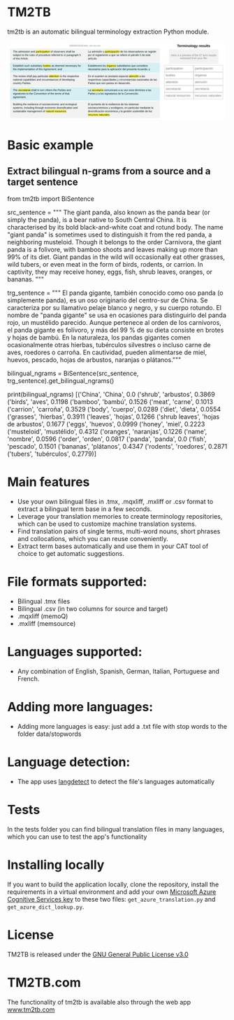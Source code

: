 # TM2TB
tm2tb is an automatic bilingual terminology extraction Python module.

![](https://github.com/luismond/tm2tb/blob/main/static/tm2tb_example_en_es.png?raw=true)

# Basic example

## Extract bilingual n-grams from a source and a target sentence

  from tm2tb import BiSentence

  src_sentence = """ The giant panda, also known as the panda bear (or simply the panda), is a bear native to South Central China. It is characterised by its bold black-and-white coat and rotund body. The name "giant panda" is sometimes used to distinguish it from the red panda, a neighboring musteloid. Though it belongs to the order Carnivora, the giant panda is a folivore, with bamboo shoots and leaves making up more than 99% of its diet. Giant pandas in the wild will occasionally eat other grasses, wild tubers, or even meat in the form of birds, rodents, or carrion. In captivity, they may receive honey, eggs, fish, shrub leaves, oranges, or bananas. """

  trg_sentence = """
  El panda gigante, también conocido como oso panda (o simplemente panda), es un oso originario del centro-sur de China. Se caracteriza por su llamativo pelaje blanco y negro, y su cuerpo rotundo. El nombre de "panda gigante" se usa en ocasiones para distinguirlo del panda rojo, un mustélido parecido. Aunque pertenece al orden de los carnívoros, el panda gigante es folívoro, y más del 99 % de su dieta consiste en brotes y hojas de bambú. En la naturaleza, los pandas gigantes comen ocasionalmente otras hierbas, tubérculos silvestres o incluso carne de aves, roedores o carroña. En cautividad, pueden alimentarse de miel, huevos, pescado, hojas de arbustos, naranjas o plátanos."""
    

  bilingual_ngrams = BiSentence(src_sentence, trg_sentence).get_bilingual_ngrams()

  >>>
  print(bilingual_ngrams)
  [('China', 'China', 0.0
   ('shrub', 'arbustos', 0.3869
   ('birds', 'aves', 0.1198
   ('bamboo', 'bambú', 0.1526
   ('meat', 'carne', 0.1013
   ('carrion', 'carroña', 0.3529
   ('body', 'cuerpo', 0.0289
   ('diet', 'dieta', 0.0554
   ('grasses', 'hierbas', 0.3911
   ('leaves', 'hojas', 0.1266
   ('shrub leaves', 'hojas de arbustos', 0.1677
   ('eggs', 'huevos', 0.0999
   ('honey', 'miel', 0.2223
   ('musteloid', 'mustélido', 0.4312
   ('oranges', 'naranjas', 0.1226
   ('name', 'nombre', 0.0596
   ('order', 'orden', 0.0817
   ('panda', 'panda', 0.0
   ('fish', 'pescado', 0.1501
   ('bananas', 'plátanos', 0.4347
   ('rodents', 'roedores', 0.2871
   ('tubers', 'tubérculos', 0.2779)]


# Main features
- Use your own bilingual files in .tmx, .mqxliff, .mxliff or .csv format to extract a bilingual term base in a few seconds.
- Leverage your translation memories to create terminology repositories, which can be used to customize machine translation systems.
- Find translation pairs of single terms, multi-word nouns, short phrases and collocations, which you can reuse conveniently.
- Extract term bases automatically and use them in your CAT tool of choice to get automatic suggestions.

# File formats supported:

- Bilingual .tmx files
- Bilingual .csv (in two columns for source and target)
- .mqxliff (memoQ)
- .mxliff (memsource)

# Languages supported:

- Any combination of English, Spanish, German, Italian, Portuguese and French.

# Adding more languages:

- Adding more languages is easy: just add a .txt file with stop words to the folder data/stopwords

# Language detection:

- The app uses [langdetect](https://pypi.org/project/langdetect/) to detect the file's languages automatically

# Tests

In the tests folder you can find bilingual translation files in many languages, which you can use to test the app's functionality

# Installing locally

If you want to build the application locally, clone the repository, install the requirements in a virtual environment and add your own [Microsoft Azure Cognitive Services key](https://portal.azure.com/) to these two files: `get_azure_translation.py` and `get_azure_dict_lookup.py`.


# License

TM2TB is released under the [GNU General Public License v3.0](github.com/luismond/tm2tb/blob/main/LICENSE)

# TM2TB.com
The functionality of tm2tb is available also through the web app www.tm2tb.com
